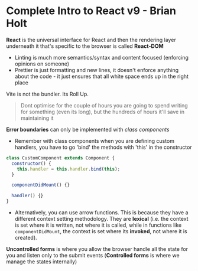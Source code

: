 # Complete Intro to React v9 - Brian Holt

**React** is the universal interface for React and then the rendering layer underneath it that's specific to the browser is called **React-DOM**

- Linting is much more semantics/syntax and content focused (enforcing opinions on someone)
- Prettier is just formatting and new lines, it doesn't enforce anything about the code - it just ensures that all white space ends up in the right place

Vite is not the bundler. Its Roll Up.

> Dont optimise for the couple of hours you are going to spend writing for something (even its long), but the hundreds of hours it'll save in maintaining it

**Error boundaries** can only be implemented with _class components_

- Remember with class components when you are defining custom handlers, you have to go 'bind' the methods with 'this' in the constructor

```jsx
class CustomComponent extends Component {
  constructor() {
    this.handler = this.handler.bind(this);
  }

  componentDidMount() {}

  handler() {}
}
```

- Alternatively, you can use arrow functions. This is because they have a different context setting methodology. They are **lexical** (i.e. the context is set where it is written, not where it is called, while in functions like `componentDidMount`, the context is set where its **invoked**, not where it is created).

**Uncontrolled forms** is where you allow the browser handle all the state for you and listen only to the submit events (**Controlled forms** is where we manage the states internally)
